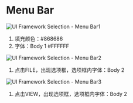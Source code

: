 # Menu Bar

![UI Framework Selection - Menu Bar1](../imgs/ns_ui_framework/selection/Menu_Bar1.png)

1. 填充颜色：#868686
2. 字体：Body 1 #FFFFFF

![UI Framework Selection - Menu Bar2](../imgs/ns_ui_framework/selection/Menu_Bar2.png)

1. 点击FILE，出现选项框，选项框内字体：Body 2

![UI Framework Selection - Menu Bar3](../imgs/ns_ui_framework/selection/Menu_Bar3.png)

1. 点击VIEW，出现选项框，选项框内字体：Body 2

